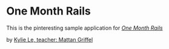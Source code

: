 # One Month Rails

This is the pinteresting sample application for
[*One Month Rails*](http://onemonthrails.com)

by [Kylie Le, teacher: Mattan Griffel](http://mattangriffel.com)